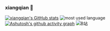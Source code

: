 ### xiangqian 👋

<!--
**xiangqian122/xiangqian122** is a ✨ _special_ ✨ repository because its `README.md` (this file) appears on your GitHub profile.

Here are some ideas to get you started:

- 🔭 I’m currently working on ...
- 🌱 I’m currently learning ...
- 👯 I’m looking to collaborate on ...
- 🤔 I’m looking for help with ...
- 💬 Ask me about ...
- 📫 How to reach me: ...
- 😄 Pronouns: ...
- ⚡ Fun fact: ...

-->
[![xiangqian's GitHub stats](https://github-readme-stats.vercel.app/api?username=xiangqian122&show_icons=true)](https://github.com/anuraghazra/github-readme-stats)
![most used language](https://github-readme-stats.vercel.app/api/top-langs/?username=xiangqian122&theme=dark&layout=compact)
[![Ashutosh's github activity graph](https://github-readme-activity-graph.cyclic.app/graph?username=xiangqian122)](https://github.com/ashutosh00710/github-readme-activity-graph)
![B站](https://stats.justsong.cn/api/bilibili/?id=472735850&theme=light&lang=zh-CN)
